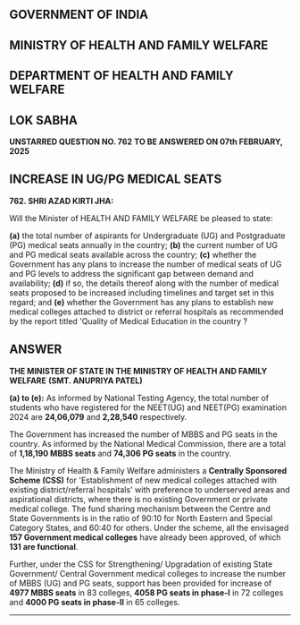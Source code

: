 ## GOVERNMENT OF INDIA

## MINISTRY OF HEALTH AND FAMILY WELFARE

## DEPARTMENT OF HEALTH AND FAMILY WELFARE

## LOK SABHA

**UNSTARRED QUESTION NO. 762**
**TO BE ANSWERED ON 07th FEBRUARY, 2025**

## INCREASE IN UG/PG MEDICAL SEATS

**762. SHRI AZAD KIRTI JHA:**

Will the Minister of HEALTH AND FAMILY WELFARE be pleased to state:

**(a)** the total number of aspirants for Undergraduate (UG) and Postgraduate (PG) medical seats annually in the country;
**(b)** the current number of UG and PG medical seats available across the country;
**(c)** whether the Government has any plans to increase the number of medical seats of UG and PG levels to address the significant gap between demand and availability;
**(d)** if so, the details thereof along with the number of medical seats proposed to be increased including timelines and target set in this regard; and
**(e)** whether the Government has any plans to establish new medical colleges attached to district or referral hospitals as recommended by the report titled 'Quality of Medical Education in the country ?

## ANSWER

**THE MINISTER OF STATE IN THE MINISTRY OF HEALTH AND FAMILY WELFARE**
**(SMT. ANUPRIYA PATEL)**

**(a) to (e):** As informed by National Testing Agency, the total number of students who have registered for the NEET(UG) and NEET(PG) examination 2024 are **24,06,079** and **2,28,540** respectively.

The Government has increased the number of MBBS and PG seats in the country. As informed by the National Medical Commission, there are a total of **1,18,190 MBBS seats** and **74,306 PG seats** in the country.

The Ministry of Health & Family Welfare administers a **Centrally Sponsored Scheme (CSS)** for 'Establishment of new medical colleges attached with existing district/referral hospitals' with preference to underserved areas and aspirational districts, where there is no existing Government or private medical college. The fund sharing mechanism between the Centre and State Governments is in the ratio of 90:10 for North Eastern and Special Category States, and 60:40 for others. Under the scheme, all the envisaged **157 Government medical colleges** have already been approved, of which **131 are functional**.

Further, under the CSS for Strengthening/ Upgradation of existing State Government/ Central Government medical colleges to increase the number of MBBS (UG) and PG seats, support has been provided for increase of **4977 MBBS seats** in 83 colleges, **4058 PG seats in phase-I** in 72 colleges and **4000 PG seats in phase-II** in 65 colleges.

---

